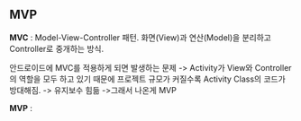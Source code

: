 ## MVP

**MVC** : Model-View-Controller 패턴.
화면(View)과 연산(Model)을 분리하고 Controller로 중개하는 방식.

안드로이드에 MVC를 적용하게 되면 발생하는 문제
-> Activity가 View와 Controller의 역할을 모두 하고 있기 때문에 프로젝트 규모가 커질수록 Activity Class의 코드가 방대해짐.
-> 유지보수 힘듦
->그래서 나온게 MVP


**MVP** : 

<!--stackedit_data:
eyJoaXN0b3J5IjpbMTU3MjI2MjEyOSwxMjE3MzMyNDE3LDkxMT
U4MDA3OF19
-->